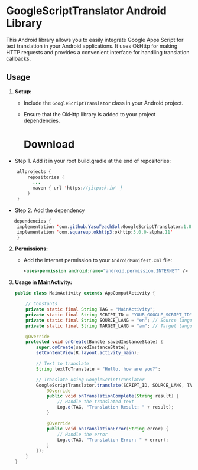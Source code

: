# GoogleScriptTranslator Android Library

This Android library allows you to easily integrate Google Apps Script for text translation in your Android applications. It uses OkHttp for making HTTP requests and provides a convenient interface for handling translation callbacks.

## Usage

1. **Setup:**
   - Include the `GoogleScriptTranslator` class in your Android project.
   - Ensure that the OkHttp library is added to your project dependencies.

      # Download

* Step 1. Add it in your root build.gradle at the end of repositories:
```java
    allprojects {
        repositories {
          ...
          maven { url 'https://jitpack.io' }
        }
    }
```
* Step 2. Add the dependency
```java
   dependencies {
    implementation 'com.github.YasuTeachSol:GoogleScriptTranslator:1.0'
    implementation 'com.squareup.okhttp3:okhttp:5.0.0-alpha.11'
	}
```

2. **Permissions:**
   - Add the internet permission to your `AndroidManifest.xml` file:
     ```xml
     <uses-permission android:name="android.permission.INTERNET" />
     ```

3. **Usage in MainActivity:**
   ```java
   public class MainActivity extends AppCompatActivity {

       // Constants
       private static final String TAG = "MainActivity";
       private static final String SCRIPT_ID = "YOUR_GOOGLE_SCRIPT_ID";
       private static final String SOURCE_LANG = "en"; // Source language code
       private static final String TARGET_LANG = "am"; // Target language code

       @Override
       protected void onCreate(Bundle savedInstanceState) {
           super.onCreate(savedInstanceState);
           setContentView(R.layout.activity_main);

           // Text to translate
           String textToTranslate = "Hello, how are you?";

           // Translate using GoogleScriptTranslator
           GoogleScriptTranslator.translate(SCRIPT_ID, SOURCE_LANG, TARGET_LANG, textToTranslate, new GoogleScriptTranslator.TranslationCallback() {
               @Override
               public void onTranslationComplete(String result) {
                   // Handle the translated text
                   Log.d(TAG, "Translation Result: " + result);
               }

               @Override
               public void onTranslationError(String error) {
                   // Handle the error
                   Log.e(TAG, "Translation Error: " + error);
               }
           });
       }
   }

